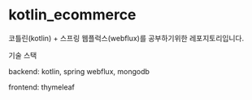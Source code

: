 # kotlin_ecommerce

코틀린(kotlin) + 스프링 웹플럭스(webflux)를 공부하기위한 레포지토리입니다.


기술 스택


backend: kotlin, spring webflux, mongodb


frontend: thymeleaf
